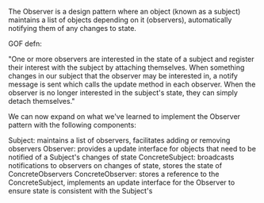 The Observer is a design pattern where an object (known as a subject) maintains a list of objects depending on it (observers), automatically notifying them of any changes to state.

GOF defn:

"One or more observers are interested in the state of a subject and register their interest with the subject by attaching themselves. When something changes in our subject that the observer may be interested in, a notify message is sent which calls the update method in each observer. When the observer is no longer interested in the subject's state, they can simply detach themselves."

We can now expand on what we've learned to implement the Observer pattern with the following components:

Subject: maintains a list of observers, facilitates adding or removing observers
Observer: provides a update interface for objects that need to be notified of a Subject's changes of state
ConcreteSubject: broadcasts notifications to observers on changes of state, stores the state of ConcreteObservers
ConcreteObserver: stores a reference to the ConcreteSubject, implements an update interface for the Observer to ensure state is consistent with the Subject's

